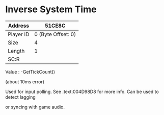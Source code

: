 #  Inverse System Time
Address   | 51CE8C
----------|-------------
Player ID | 0 (Byte Offset: 0)
Size 	  | 4
Length 	  | 1
SC:R      | 

Value : -GetTickCount()
 (about 10ms error)
Used for input polling. See .text:004D98D8 for more info. Can be used to detect lagging
or syncing with game audio.
